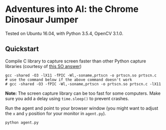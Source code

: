 # Adventures into AI: the Chrome Dinosaur Jumper

Tested on Ubuntu 16.04, with Python 3.5.4, OpenCV 3.1.0.

## Quickstart

Compile C library to capture screen faster than other Python capture libraries
(courtesy of [this SO answer](https://stackoverflow.com/a/16141058]))

    gcc -shared -O3 -lX11 -fPIC -Wl,-soname,prtscn -o prtscn.so prtscn.c
    # use the command below if the above command doesn't work
    # gcc -shared -O3 -fPIC -Wl,-soname,prtscn -o prtscn.so prtscn.c -lX11

**Note:** The screen capture library can be too fast for some computers. Make
sure you add a delay using `time.sleep()` to prevent crashes.

Run the agent and point to your browser window (you might want to adjust the
`x` and `y` position for your monitor in `agent.py`).

    python agent.py
